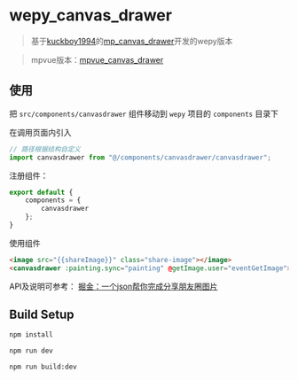 # wepy_canvas_drawer

> 基于[kuckboy1994](https://github.com/kuckboy1994)的[mp_canvas_drawer](https://github.com/kuckboy1994/mp_canvas_drawer)开发的wepy版本

> mpvue版本：[mpvue_canvas_drawer](https://github.com/kuckboy1994/mpvue_canvas_drawer)

## 使用

把 `src/components/canvasdrawer` 组件移动到 `wepy` 项目的 `components` 目录下

在调用页面内引入

```javascript
// 路径根据结构自定义
import canvasdrawer from "@/components/canvasdrawer/canvasdrawer";
```

注册组件：

```javascript
export default {
    components = {
        canvasdrawer
    };
}
```

使用组件
```html
<image src="{{shareImage}}" class="share-image"></image>
<canvasdrawer :painting.sync="painting" @getImage.user="eventGetImage"></canvasdrawer>
```

API及说明可参考：
[掘金：一个json帮你完成分享朋友圈图片](https://juejin.im/post/5b481d216fb9a04fdb16a88f)

## Build Setup

``` bash
npm install

npm run dev

npm run build:dev
```
